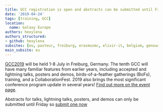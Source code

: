 ```yaml
---
title: GCC registration is open and abstracts can be submitted until Friday
date: '2019-04-24'
tags: [training, GCC]
location:
  name: Galaxy Europe
authors: hexylena
authors_structured:
- github: hexylena
subsites: [eu, pasteur, freiburg, erasmusmc, elixir-it, belgium, genouest]
main_subsite: eu
---
```


[GCC2019](https://galaxyproject.org/events/gcc2019/) will be held 1-8 July in Freiburg, Germany. The tenth GCC will have many familiar features from earlier years, including accepted and lightning talks, posters and demos, birds-of-a-feather gatherings (BoFs), training, and a CollaborationFest. 2019 also brings the most significant conference program update in several years! [Find out more on the event page](https://galaxyproject.org/events/gcc2019/).

Abstracts for talks, lightning talks, posters, and demos can only be submitted until Friday so [submit one now](https://galaxyproject.org/news/2019-04-gcc-extension/)

